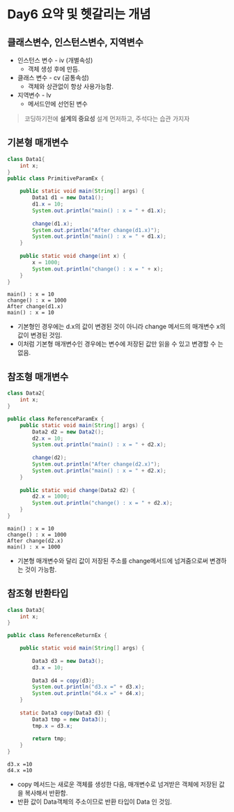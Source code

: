 # Day6 요약 및 헷갈리는 개념

## 클래스변수, 인스턴스변수, 지역변수

* 인스턴스 변수 - iv (개별속성)
    * 객체 생성 후에 만듬.
* 클래스 변수 - cv (공통속성)
    * 객체와 상관없이 항상 사용가능함.
* 지역변수 - lv 
    * 메서드안에 선언된 변수

> 코딩하기전에 **설계의 중요성** 설계 먼저하고, 주석다는 습관 가지자

## 기본형 매개변수

```java
class Data1{
	int x;
}
public class PrimitiveParamEx {

	public static void main(String[] args) {
		Data1 d1 = new Data1();
		d1.x = 10;
		System.out.println("main() : x = " + d1.x);
		
		change(d1.x);
		System.out.println("After change(d1.x)");
		System.out.println("main() : x = " + d1.x);
	}
	
	public static void change(int x) {
		x = 1000;
		System.out.println("change() : x = " + x);
	}
}
```
```
main() : x = 10
change() : x = 1000
After change(d1.x)
main() : x = 10
```

* 기본형인 경우에는 d.x의 값이 변경된 것이 아니라 change 메서드의 매개변수 x의 값이 변경된 것임.
* 이처럼 기본형 매개변수인 경우에는 변수에 저장된 값만 읽을 수 있고 변경할 수 는 없음.

## 참조형 매개변수

```java
class Data2{
	int x;
}

public class ReferenceParamEx {
	public static void main(String[] args) {
		Data2 d2 = new Data2();
		d2.x = 10;
		System.out.println("main() : x = " + d2.x);
		
		change(d2);
		System.out.println("After change(d2.x)");
		System.out.println("main() : x = " + d2.x);
	}
	
	public static void change(Data2 d2) {
		d2.x = 1000;
		System.out.println("change() : x = " + d2.x);
	}
}
```
```
main() : x = 10
change() : x = 1000
After change(d2.x)
main() : x = 1000
```

* 기본형 매개변수와 달리 값이 저장된 주소를 change메서드에 넘겨줌으로써 변경하는 것이 가능함.

## 참조형 반환타입

```java
class Data3{
	int x;
}

public class ReferenceReturnEx {

	public static void main(String[] args) {
		
		Data3 d3 = new Data3();
		d3.x = 10;
		
		Data3 d4 = copy(d3);
		System.out.println("d3.x =" + d3.x);
		System.out.println("d4.x =" + d4.x);
	}
	
	static Data3 copy(Data3 d3) {
		Data3 tmp = new Data3();
		tmp.x = d3.x;
		
		return tmp;
	}
}
```
```
d3.x =10
d4.x =10
```

* copy 메서드는 새로운 객체를 생성한 다음, 매개변수로 넘겨받은 객체에 저장된 값을 복사해서 반환함.
* 반환 값이 Data객체의 주소이므로 반환 타입이 Data 인 것임.
